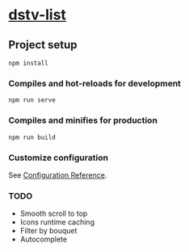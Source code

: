 # [dstv-list](https://dstv-channels.netlify.app/)

## Project setup
```
npm install
```

### Compiles and hot-reloads for development
```
npm run serve
```

### Compiles and minifies for production
```
npm run build
```

### Customize configuration
See [Configuration Reference](https://cli.vuejs.org/config/).

### TODO
* Smooth scroll to top
* Icons runtime caching
* Filter by bouquet
* Autocomplete